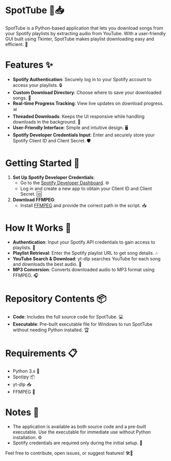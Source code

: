 # SpotTube 🎵📥

SpotTube is a Python-based application that lets you download songs from your Spotify playlists by extracting audio from YouTube. With a user-friendly GUI built using Tkinter, SpotTube makes playlist downloading easy and efficient. 🚀

# Features ✨
- **Spotify Authentication**: Securely log in to your Spotify account to access your playlists. 🔒
- **Custom Download Directory**: Choose where to save your downloaded songs. 📁
- **Real-time Progress Tracking**: View live updates on download progress. 📊
- **Threaded Downloads**: Keeps the UI responsive while handling downloads in the background. 🔄
- **User-Friendly Interface**: Simple and intuitive design. 🖥️
- **Spotify Developer Credentials Input**: Enter and securely store your Spotify Client ID and Client Secret. 🛡️

# Getting Started 🚀
1. **Set Up Spotify Developer Credentials**:
   - Go to the [Spotify Developer Dashboard](https://developer.spotify.com/dashboard/create). 🌐
   - Log in and create a new app to obtain your Client ID and Client Secret. 🆔
2. **Download FFMPEG**:
   - Install [FFMPEG](https://ffmpeg.org/download.html) and provide the correct path in the script. 📥

# How It Works 🔧
- **Authentication**: Input your Spotify API credentials to gain access to playlists. 🔑
- **Playlist Retrieval**: Enter the Spotify playlist URL to get song details. 🎶
- **YouTube Search & Download**: yt-dlp searches YouTube for each song and downloads the best audio. 🎥
- **MP3 Conversion**: Converts downloaded audio to MP3 format using FFMPEG. 🎧

# Repository Contents 📦
- **Code**: Includes the full source code for SpotTube. 💻
- **Executable**: Pre-built executable file for Windows to run SpotTube without needing Python installed. 🏆

# Requirements 📋
- Python 3.x 🐍
- Spotipy 📦
- yt-dlp 📥
- FFMPEG 🎥

# Notes 📝
- The application is available as both source code and a pre-built executable. Use the executable for immediate use without Python installation. ⚙️
- Spotify credentials are required only during the initial setup. 🔐

Feel free to contribute, open issues, or suggest features! 🛠️💬

